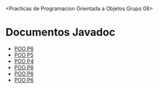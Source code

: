 <Practicas de Programacion Orientada a Objetos Grupo 08>
<html lang="es">
<head>
  <meta charset="UTF-8">
  <title>Documentos Javadoc</title>
</head>
<body>
  <h1>Documentos Javadoc</h1>
  <ul>
    <li><a href="docs1/index.html">POO P6</a></li>
    <li><a href="docs2/index.html">POO P5</a></li>
    <li><a href="docs3/index.html">POO P4</a></li>
    <li><a href="docs4/index.html">POO P6</a></li>
    <li><a href="docs5/index.html">POO P6</a></li>
    <li><a href="docs6/index.html">POO P6</a></li>
  </ul>
</body>
</html>
